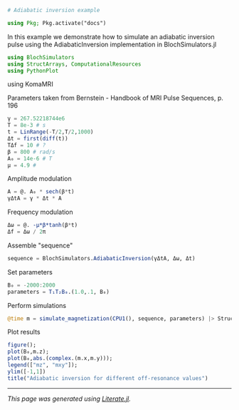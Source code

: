 ````julia
# Adiabatic inversion example

using Pkg; Pkg.activate("docs")
````

In this example we demonstrate how to simulate an adiabatic inversion
pulse using the AdiabaticInversion implementation in BlochSimulators.jl

````julia
using BlochSimulators
using StructArrays, ComputationalResources
using PythonPlot
````

using KomaMRI

Parameters taken from Bernstein - Handbook of MRI Pulse Sequences, p. 196

````julia
γ = 267.52218744e6
T = 8e-3 # s
t = LinRange(-T/2,T/2,1000)
Δt = first(diff(t))
TΔf = 10 # ?
β = 800 # rad/s
A₀ = 14e-6 # T
μ = 4.9 #
````

Amplitude modulation

````julia
A = @. A₀ * sech(β*t)
γΔtA = γ * Δt * A
````

Frequency modulation

````julia
Δω = @. -μ*β*tanh(β*t)
Δf = Δω / 2π
````

Assemble "sequence"

````julia
sequence = BlochSimulators.AdiabaticInversion(γΔtA, Δω, Δt)
````

Set parameters

````julia
B₀ = -2000:2000
parameters = T₁T₂B₀.(1.0,.1, B₀)
````

Perform simulations

````julia
@time m = simulate_magnetization(CPU1(), sequence, parameters) |> StructArray |> vec
````

Plot results

````julia
figure();
plot(B₀,m.z);
plot(B₀,abs.(complex.(m.x,m.y)));
legend(["mz", "mxy"]);
ylim([-1,1])
title("Adiabatic inversion for different off-resonance values")
````

---

*This page was generated using [Literate.jl](https://github.com/fredrikekre/Literate.jl).*

